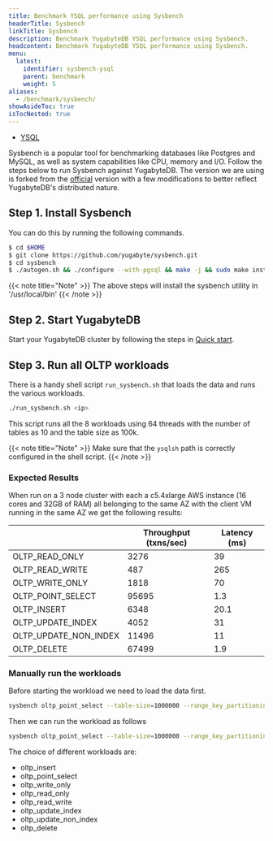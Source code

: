 ```yaml
---
title: Benchmark YSQL performance using Sysbench
headerTitle: Sysbench
linkTitle: Sysbench
description: Benchmark YugabyteDB YSQL performance using Sysbench.
headcontent: Benchmark YugabyteDB YSQL performance using Sysbench.
menu:
  latest:
    identifier: sysbench-ysql
    parent: benchmark
    weight: 5
aliases:
  - /benchmark/sysbench/
showAsideToc: true
isTocNested: true
---
```

<ul class="nav nav-tabs-alt nav-tabs-yb">

  <li >
    <a href="/latest/benchmark/sysbench-ysql/" class="nav-link active">
      <i class="icon-postgres" aria-hidden="true"></i>
      YSQL
    </a>
  </li>

</ul>

Sysbench is a popular tool for benchmarking databases like Postgres and MySQL, as well as system capabilities like CPU, memory and I/O.
Follow the steps below to run Sysbench against YugabyteDB.
The version we are using is forked from the [official](https://github.com/akopytov/sysbench) version with a few modifications to better reflect YugabyteDB's distributed nature.

## Step 1. Install Sysbench

You can do this by running the following commands.

```sh
$ cd $HOME
$ git clone https://github.com/yugabyte/sysbench.git
$ cd sysbench
$ ./autogen.sh && ./configure --with-pgsql && make -j && sudo make install
```

{{< note title="Note" >}}
The above steps will install the sysbench utility in '/usr/local/bin'
{{< /note >}}

## Step 2. Start YugabyteDB

Start your YugabyteDB cluster by following the steps in [Quick start](https://docs.yugabyte.com/latest/quick-start/explore-ysql/).

## Step 3. Run all OLTP workloads

There is a handy shell script `run_sysbench.sh` that loads the data and runs the various workloads.
```sh
./run_sysbench.sh <ip>
```
This script runs all the 8 workloads using 64 threads with the number of tables as 10 and the table size as 100k.

{{< note title="Note" >}}
Make sure that the `ysqlsh` path is correctly configured in the shell script.
{{< /note >}}

### Expected Results
When run on a 3 node cluster with each a c5.4xlarge AWS instance (16 cores and 32GB of RAM) all belonging to the same AZ with the client VM running in the same AZ we get the following results:

|            | Throughput (txns/sec) | Latency (ms)
-------------|-----------|----------|
OLTP_READ_ONLY | 3276 | 39
OLTP_READ_WRITE | 487 | 265
OLTP_WRITE_ONLY | 1818 | 70
OLTP_POINT_SELECT| 95695 | 1.3
OLTP_INSERT | 6348 | 20.1
OLTP_UPDATE_INDEX | 4052 | 31
OLTP_UPDATE_NON_INDEX | 11496 | 11
OLTP_DELETE | 67499 | 1.9


### Manually run the workloads

Before starting the workload we need to load the data first.

```sh
sysbench oltp_point_select --table-size=1000000 --range_key_partitioning=true --serial_cache_size=1000 --db-driver=pgsql --pgsql-host=127.0.0.1 --pgsql-port=5433 --pgsql-user=yugabyte --pgsql-db=yugabyte prepare
```

Then we can run the workload as follows

```sh
sysbench oltp_point_select --table-size=1000000 --range_key_partitioning=true --db-driver=pgsql --pgsql-host=127.0.0.1 --pgsql-port=5433 --pgsql-user=yugabyte --pgsql-db=yugabyte --threads=64 --time=120 --warmup-time=120 run
```

The choice of different workloads are:
* oltp_insert
* oltp_point_select
* oltp_write_only
* oltp_read_only
* oltp_read_write
* oltp_update_index
* oltp_update_non_index
* oltp_delete
